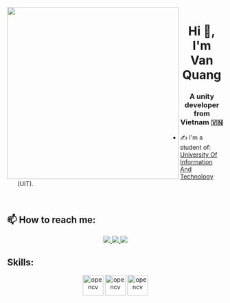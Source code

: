 <img align="left" width="400" src="https://winbuzzer.com/wp-content/uploads/2020/02/github-startups-official.jpg">
<h1 align="center">Hi 👋, I'm Van Quang</h1>
<p align="center">
  <h3 align="center">A unity developer from Vietnam 🇻🇳 </h3>
</p>


- ✍ I'm a student of: [University Of Information And Technology](https://www.uit.edu.vn) (UIT).

<br />

## 📫 How to reach me:
<p align="center">
  <a href="https://linkedin.com/in/wangne" target="_blank">
    <img src="https://img.icons8.com/fluent/48/000000/linkedin.png"/>
  </a>
  <a href="https://www.facebook.com/WangNe2207" alt="Facebook">
    <img src="https://img.icons8.com/fluent/48/000000/facebook-new.png" target="_blank" />
  </a> 
  <a href="https://github.com/WangNe2207" alt="Github">
    <img src="https://img.icons8.com/fluent/48/000000/github.png"/>
  </a> 
</p>

## Skills:
<p align="center">
  <img src="https://th.bing.com/th/id/R.527e50017428a284a5ed7e80c9e77c9e?rik=pTM2kWP3oU3oUA&pid=ImgRaw&r=0" alt="opencv" width="48" height="48"/> 
  <img src="https://serialkeygenpro.com/wp-content/uploads/2019/07/images-14.png" alt="opencv" width="48" height="48"/>
  <img src="https://th.bing.com/th/id/R.93c7ddd5cca5ea68f6c4aeacb1017add?rik=DzoIsLEJLydWCw&pid=ImgRaw&r=0" alt="opencv" width="48" height="48"/>
</p>
